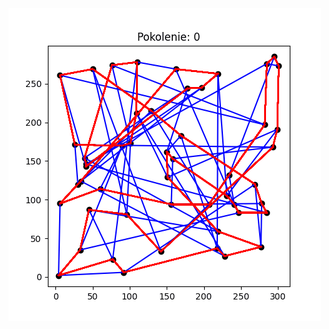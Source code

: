 <img src="https://raw.githubusercontent.com/coalbush03/algorytmy-genetyczne/main/route_animation.gif" width="500" />
